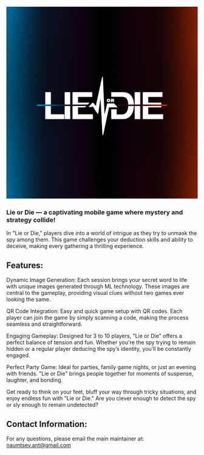 ![Alt text](images/LOGO2.png)

### Lie or Die — a captivating mobile game where mystery and strategy collide!

In "Lie or Die," players dive into a world of intrigue as they try to unmask the spy among them. This game challenges your deduction skills and ability to deceive, making every gathering a thrilling experience.

## Features:

Dynamic Image Generation: Each session brings your secret word to life with unique images generated through ML technology. These images are central to the gameplay, providing visual clues without two games ever looking the same.

QR Code Integration: Easy and quick game setup with QR codes. Each player can join the game by simply scanning a code, making the process seamless and straightforward.

Engaging Gameplay: Designed for 3 to 10 players, "Lie or Die" offers a perfect balance of tension and fun. Whether you're the spy trying to remain hidden or a regular player deducing the spy’s identity, you'll be constantly engaged.

Perfect Party Game: Ideal for parties, family game nights, or just an evening with friends. "Lie or Die" brings people together for moments of suspense, laughter, and bonding.

Get ready to think on your feet, bluff your way through tricky situations, and enjoy endless fun with "Lie or Die." Are you clever enough to detect the spy or sly enough to remain undetected? 

## Contact Information:
For any questions, please email the main maintainer at:
naumtsev.ant@gmail.com


